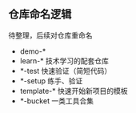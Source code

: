 ## 仓库命名逻辑

待整理，后续对仓库重命名

- demo-* 
- learn-*     技术学习的配套仓库
- *-test      快速验证（简短代码）
- *-setup     练手、验证
- template-*  快速开始新项目的模板
- *-bucket    一类工具合集
